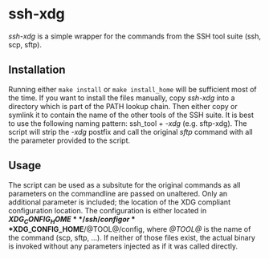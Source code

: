 # ssh-xdg

_ssh-xdg_ is a simple wrapper for the commands from the SSH tool suite
(ssh, scp, sftp).

## Installation

Running either `make install` or `make install_home` will be sufficient
most of the time. If you want to install the files manually, copy _ssh-xdg_
into a directory which is part of the PATH lookup chain. Then either copy
or symlink it to contain the name of the other tools of the SSH suite.
It is best to use the following naming pattern: ssh_tool + _-xdg_
(e.g. sftp-xdg). The script will strip the _-xdg_ postfix and call the
original _sftp_ command with all the parameter provided to the script.

## Usage

The script can be used as a subsitute for the original commands as all
parameters on the commandline are passed on unaltered. Only an additional
parameter is included; the location of the XDG compliant configuration
location. The configuration is either located in
**$XDG_CONFIG_HOME**/ssh/config or **$XDG_CONFIG_HOME**/@TOOL@/config,
where _@TOOL@_ is the name of the command (scp, sftp, ...). If neither
of those files exist, the actual binary is invoked without any parameters
injected as if it was called directly.